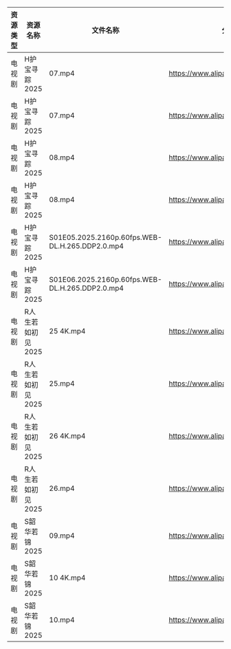 | 资源类型 | 资源名称        | 文件名称                                            | 分享链接                                 | 更新时间                |
| ---- | ----------- | ----------------------------------------------- | ------------------------------------ | ------------------- |
| 电视剧  | H护宝寻踪2025   | 07.mp4                                          | https://www.alipan.com/s/YPtSxQ39eiG | 2025-05-22 21:02:10 |
| 电视剧  | H护宝寻踪2025   | 07.mp4                                          | https://www.alipan.com/s/YPtSxQ39eiG | 2025-05-22 21:02:10 |
| 电视剧  | H护宝寻踪2025   | 08.mp4                                          | https://www.alipan.com/s/YPtSxQ39eiG | 2025-05-22 21:02:09 |
| 电视剧  | H护宝寻踪2025   | 08.mp4                                          | https://www.alipan.com/s/YPtSxQ39eiG | 2025-05-22 21:02:09 |
| 电视剧  | H护宝寻踪2025   | S01E05.2025.2160p.60fps.WEB-DL.H.265.DDP2.0.mp4 | https://www.alipan.com/s/YPtSxQ39eiG | 2025-05-22 21:02:07 |
| 电视剧  | H护宝寻踪2025   | S01E06.2025.2160p.60fps.WEB-DL.H.265.DDP2.0.mp4 | https://www.alipan.com/s/YPtSxQ39eiG | 2025-05-22 21:02:06 |
| 电视剧  | R人生若如初见2025 | 25 4K.mp4                                       | https://www.alipan.com/s/ZQ9cL77ZgpR | 2025-05-22 21:05:38 |
| 电视剧  | R人生若如初见2025 | 25.mp4                                          | https://www.alipan.com/s/ZQ9cL77ZgpR | 2025-05-22 21:05:37 |
| 电视剧  | R人生若如初见2025 | 26 4K.mp4                                       | https://www.alipan.com/s/ZQ9cL77ZgpR | 2025-05-22 21:05:36 |
| 电视剧  | R人生若如初见2025 | 26.mp4                                          | https://www.alipan.com/s/ZQ9cL77ZgpR | 2025-05-22 21:05:36 |
| 电视剧  | S韶华若锦2025   | 09.mp4                                          | https://www.alipan.com/s/AJNi5aA9aLX | 2025-05-22 21:05:47 |
| 电视剧  | S韶华若锦2025   | 10 4K.mp4                                       | https://www.alipan.com/s/AJNi5aA9aLX | 2025-05-22 21:05:46 |
| 电视剧  | S韶华若锦2025   | 10.mp4                                          | https://www.alipan.com/s/AJNi5aA9aLX | 2025-05-22 21:05:46 |
